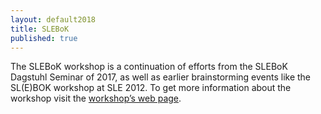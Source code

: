 ```yaml
---
layout: default2018
title: SLEBoK
published: true
---
```


The SLEBoK workshop is a continuation of efforts from the SLEBoK Dagstuhl Seminar of 2017, as well as earlier brainstorming events like the SL(E)BOK workshop at SLE 2012. To get more information about the workshop visit the [workshop’s web page](https://2018.splashcon.org/track/slebok-2018).
